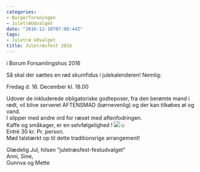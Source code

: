 ```yaml
---
categories:
- Borgerforeningen
- JuletræUdvalget
date: "2016-12-10T07:00:44Z"
tags:
- Juletræ Udvalget
title: Juletræsfest 2016
---
```


i Borum Forsamlingshus 2016

Så skal der sættes en rød skumfidus i julekalenderen! Nemlig:

Fredag d. 16. December kl. 18.00

Udover de inkluderede obligatoriske godteposer, fra den berømte mand i rødt, vil blive serveret AFTENSMAD (børnevenlig) og der kan tilkøbes øl og vand.  
I slipper med andre ord for ræset med aftenfodringen.  
Kaffe og småkager, er en selvfølgelighed ! ![](https://www.facebook.com/images/emoji.php/v6/ffb/1/16/263a.png)☺  
Entré 30 kr. Pr. person.  
Mød talstærkt op til dette traditionsrige arrangement!

Glædelig Jul, hilsen ”juletræsfest-festudvalget”  
Anni, Sine,  
Gunnva og Mette

